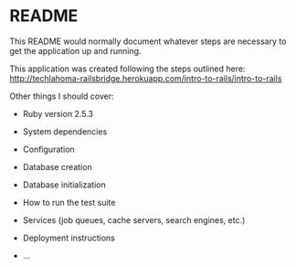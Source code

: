 

# README

This README would normally document whatever steps are necessary to get the
application up and running.  

This application was created following the steps outlined here:
http://techlahoma-railsbridge.herokuapp.com/intro-to-rails/intro-to-rails

Other things I should cover:

* Ruby version 
2.5.3

* System dependencies

* Configuration

* Database creation

* Database initialization

* How to run the test suite

* Services (job queues, cache servers, search engines, etc.)

* Deployment instructions


* ...
